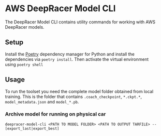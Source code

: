 # AWS DeepRacer Model CLI
The DeepRacer Model CLI contains utility commands for working with AWS DeepRacer models. 

## Setup
Install the [Poetry](https://github.com/sdispater/poetry) dependency manager for Python and install the dependencies via `poetry install`. 
Then activate the virtual environment using `poetry shell`

## Usage
To run the toolset you need the complete model folder obtained from local training. 
This is the folder that contains `.coach_checkpoint`, `*.ckpt.*`, `model_metadata.json` and `model_*.pb`.

### Archive model for running on physical car
`deepracer-model-cli <PATH TO MODEL FOLDER> <PATH TO OUTPUT TARFILE> --[export_last|export_best]`